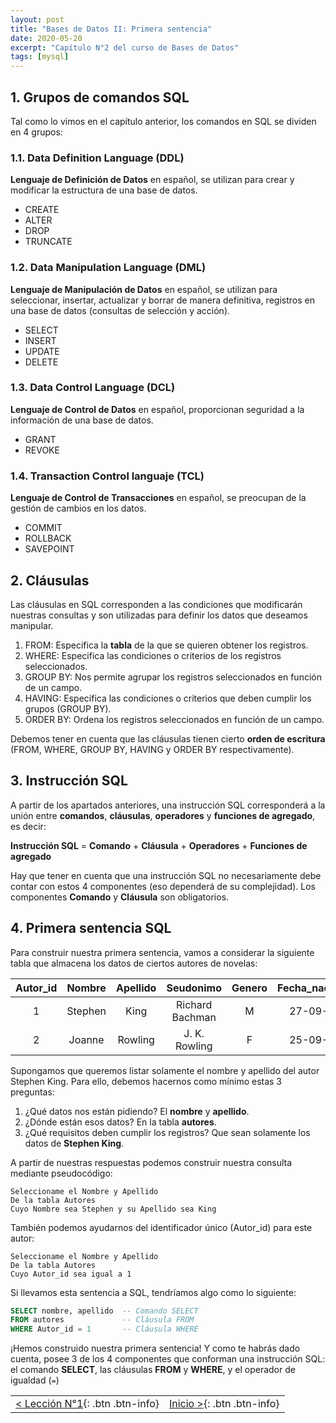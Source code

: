 ```yaml
---
layout: post
title: "Bases de Datos II: Primera sentencia"
date: 2020-05-20
excerpt: "Capítulo N°2 del curso de Bases de Datos"
tags: [mysql]
---
```


## 1. Grupos de comandos SQL

Tal como lo vimos en el capítulo anterior, los comandos en SQL se dividen en 4 grupos:

### 1.1. Data Definition Language (DDL)

**Lenguaje de Definición de Datos** en español, se utilizan para crear y modificar la estructura de una base de datos.

* CREATE
* ALTER
* DROP
* TRUNCATE

### 1.2. Data Manipulation Language (DML) 

**Lenguaje de Manipulación de Datos** en español, se utilizan para seleccionar, insertar, actualizar y borrar de manera definitiva, registros en una base de datos (consultas de selección y acción).

* SELECT
* INSERT
* UPDATE
* DELETE

### 1.3. Data Control Language (DCL)

**Lenguaje de Control de Datos** en español, proporcionan seguridad a la información de una base de datos.

* GRANT
* REVOKE

### 1.4. Transaction Control languaje (TCL)

**Lenguaje de Control de Transacciones** en español, se preocupan de la gestión de cambios en los datos.

* COMMIT
* ROLLBACK
* SAVEPOINT

## 2. Cláusulas

Las cláusulas en SQL corresponden a las condiciones que modificarán nuestras consultas y son utilizadas para definir los datos que deseamos manipular.

1. FROM: Especifica la **tabla** de la que se quieren obtener los registros.
2. WHERE: Especifica las condiciones o criterios de los registros seleccionados.
3. GROUP BY: Nos permite agrupar los registros seleccionados en función de un campo.
4. HAVING: Especifica las condiciones o criterios que deben cumplir los grupos (GROUP BY).
5. ORDER BY: Ordena los registros seleccionados en función de un campo.

Debemos tener en cuenta que las cláusulas tienen cierto **orden de escritura** (FROM, WHERE, GROUP BY, HAVING y ORDER BY respectivamente).

## 3. Instrucción SQL

A partir de los apartados anteriores, una instrucción SQL corresponderá a la unión entre **comandos**, **cláusulas**, **operadores** y **funciones de agregado**, es decir:

**Instrucción SQL** = **Comando** + **Cláusula** + **Operadores** + **Funciones de agregado**

Hay que tener en cuenta que una instrucción SQL no necesariamente debe contar con estos 4 componentes (eso dependerá de su complejidad). Los componentes **Comando** y **Cláusula** son obligatorios.

## 4. Primera sentencia SQL

Para construir nuestra primera sentencia, vamos a considerar la siguiente tabla que almacena los datos de ciertos autores de novelas:

| Autor_id | Nombre  | Apellido | Seudonimo       | Genero | Fecha_nacimiento | Pais_origen |
|:--------:|:-------:|:--------:|:---------------:|:------:|:----------------:|:-----------:|
| 1        | Stephen | King     | Richard Bachman | M      | 27-09-1947       | USA         |
| 2        | Joanne  | Rowling  | J. K. Rowling   | F      | 25-09-1947       | Reino Unido |

Supongamos que queremos listar solamente el nombre y apellido del autor Stephen King. Para ello, debemos hacernos como mínimo estas 3 preguntas:

1. ¿Qué datos nos están pidiendo? El **nombre** y **apellido**.
2. ¿Dónde están esos datos? En la tabla **autores**.
3. ¿Qué requisitos deben cumplir los registros? Que sean solamente los datos de **Stephen King**.

A partir de nuestras respuestas podemos construir nuestra consulta mediante pseudocódigo:

```
Seleccioname el Nombre y Apellido
De la tabla Autores
Cuyo Nombre sea Stephen y su Apellido sea King
```

También podemos ayudarnos del identificador único (Autor_id) para este autor:

```
Seleccioname el Nombre y Apellido
De la tabla Autores
Cuyo Autor_id sea igual a 1
```

Si llevamos esta sentencia a SQL, tendríamos algo como lo siguiente:

``` sql
SELECT nombre, apellido  -- Comando SELECT
FROM autores             -- Cláusula FROM
WHERE Autor_id = 1       -- Cláusula WHERE
```

¡Hemos construido nuestra primera sentencia! Y como te habrás dado cuenta, posee 3 de los 4 componentes que conforman una instrucción SQL: el comando **SELECT**, las cláusulas **FROM** y **WHERE**, y el operador de igualdad (`=`)

|     |     |
|:----|----:|
| [< Lección N°1](https://nisoto.github.io/bdd-i-introduccion/){: .btn .btn-info} | [Inicio >](https://nisoto.github.io/curso-bases-de-datos/){: .btn .btn-info} |

